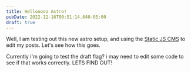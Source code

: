 ```yaml
---
title: Hellooooo Astro!
pubDate: 2022-12-16T00:51:14.640-05:00
draft: true
---
```

Well,  I am testing out this new astro setup, and using the [Static JS CMS](https://staticjscms.netlify.app/) to edit my posts. Let's see how this goes.





Currently i'm going to test the draft flag? i may need to edit some code to see if that works correctly. LETS FIND OUT!
